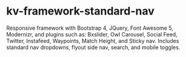 # kv-framework-standard-nav
Responsive framework with Bootstrap 4, JQuery, Font Awesome 5, Modernizr, and plugins such as: Bxslider, Owl Carousel, Social Feed, Twitter, Instafeed, Waypoints, Match Height, and Sticky nav. Includes standard nav dropdowns, flyout side nav, search, and mobile toggles.
